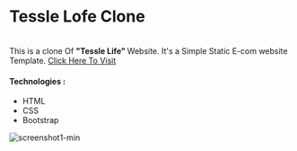 <h1> Tessle Lofe Clone </h1>
<br>
This is a clone Of <strong>  "Tessle Life"  </strong>Website. It's a Simple Static E-com website Template.
<a href="https://abhisheksinghkirola.github.io/TessleLifeClone/"> Click Here To Visit </a>

<h4> Technologies : </h4>
<ul>
  <li>HTML</li>
  <li>CSS</li>
  <li>Bootstrap</li>
</ul>

![screenshot1-min](https://user-images.githubusercontent.com/100200440/179729963-f7514152-1c69-4b80-b30d-233d7f805527.png)


